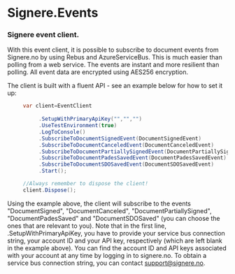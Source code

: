 # Signere.Events
### Signere event client.

With this event client, it is possible to subscribe to document events from Signere.no by using Rebus and AzureServiceBus.
This is much easier than polling from a web service. The events are instant and more resilient than polling. All event data are encrypted using AES256 encryption.

The client is built with a fluent API - see an example below for how to set it up:

```csharp
     var client=EventClient
  
          .SetupWithPrimaryApiKey("","","")
          .UseTestEnvironment(true)   
          .LogToConsole()                            
          .SubscribeToDocumentSignedEvent(DocumentSignedEvent)
          .SubscribeToDocumentCanceledEvent(DocumentCanceledEvent)
          .SubscribeToDocumentPartiallySignedEvent(DocumentPartiallySignedEvent)
          .SubscribeToDocumentPadesSavedEvent(DocumentPadesSavedEvent)
          .SubscribeToDocumentSDOSavedEvent(DocumentSDOSavedEvent)
          .Start();

     //Always remember to dispose the client!
     client.Dispose();
```
Using the example above, the client will subscribe to the events "DocumentSigned", "DocumentCanceled", "DocumentPartiallySigned", "DocumentPadesSaved" and "DocumentSDOSaved" (you can choose the ones that are relevant to you). Note that in the first line, .SetupWithPrimaryApiKey, you have to provide your service bus connection string, your account ID and your API key, respectively (which are left blank in the example above). You can find the account ID and API keys associated with your account at any time by logging in to signere.no. To obtain a service bus connection string, you can contact support@signere.no.
